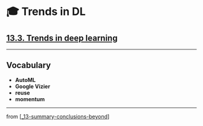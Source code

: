 # 🎓 Trends in DL

## [**13.3.** Trends in deep learning](https://livebook.manning.com/book/deep-learning-with-javascript/chapter-13/136)

---

## **Vocabulary**

- <b>AutoML</b>
- <b>Google Vizier</b>
- <b>reuse</b>
- <b>momentum</b>

<link rel="stylesheet" type="text/css" media="all" href="../../../assets/css/custom.css" />

---

from [[_13-summary-conclusions-beyond]]

[//begin]: # "Autogenerated link references for markdown compatibility"
[_13-summary-conclusions-beyond]: ../_13-summary-conclusions-beyond.md "🎓 Conclusions"
[//end]: # "Autogenerated link references"
